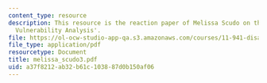 ```yaml
---
content_type: resource
description: This resource is the reaction paper of Melissa Scudo on the topic 'Community
  Vulnerability Analysis'.
file: https://ol-ocw-studio-app-qa.s3.amazonaws.com/courses/11-941-disaster-vulnerability-and-resilience-spring-2005/a37f8212ab32b61c103887d0b150af06_melissa_scudo3.pdf
file_type: application/pdf
resourcetype: Document
title: melissa_scudo3.pdf
uid: a37f8212-ab32-b61c-1038-87d0b150af06
---
```

